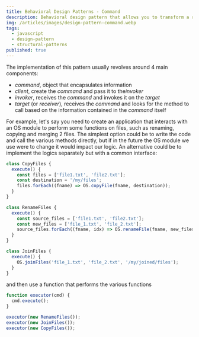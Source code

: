 ```yaml
---
title: Behavioral Design Patterns - Command
description: Behavioral design pattern that allows you to transform a request in the form of an object containing all the information necessary to execute the request in the future.
img: /articles/images/design-pattern-command.webp
tags:
  - javascript
  - design-pattern
  - structural-patterns
published: true
---
```


The implementation of this pattern usually revolves around 4 main components:

- _command_, object that encapsulates information
- _client_, create the _command_ and pass it to the*invoker*
- _invoker_, receives the _command_ and invokes it on the _target_
- _target_ (or _receiver_), receives the _command_ and looks for the method to call based on the information contained in the _command_ itself

For example, let's say you need to create an application that interacts with an OS module to perform some functions on files, such as renaming, copying and merging 2 files. The simplest option could be to write the code and call the various methods directly, but if in the future the OS module we use were to change it would impact our logic. An alternative could be to implement the logics separately but with a common interface:

```javascript
class CopyFiles {
  execute() {
    const files = ['file1.txt', 'file2.txt'];
    const destination = '/my/files';
    files.forEach((fname) => OS.copyFile(fname, destination));
  }
}

class RenameFiles {
  execute() {
    const source_files = ['file1.txt', 'file2.txt'];
    const new_files = ['file_1.txt', 'file_2.txt'];
    source_files.forEach((fname, idx) => OS.renameFile(fname, new_files[idx]));
  }
}

class JoinFiles {
  execute() {
    OS.joinFiles('file_1.txt', 'file_2.txt', '/my/joined/files');
  }
}
```

and then use a function that performs the various functions

```javascript
function executor(cmd) {
  cmd.execute();
}

executor(new RenameFiles());
executor(new JoinFiles());
executor(new CopyFiles());
```
